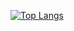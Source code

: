 [![Top Langs](https://github-readme-stats.vercel.app/api/top-langs/?username=huttongrabiel&layout=compact&hide=Batchfile,Lua,Assembly,HTML,SCSS&theme=tokyonight)](https://github.com/anuraghazra/github-readme-stats)
